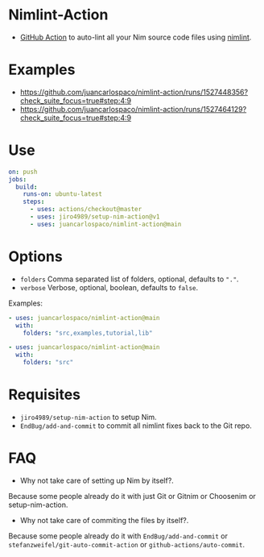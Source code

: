 # Nimlint-Action

- [GitHub Action](https://github.com/features/actions) to auto-lint all your Nim source code files using [nimlint](https://github.com/nim-compiler-dev/nimlint).


# Examples

- https://github.com/juancarlospaco/nimlint-action/runs/1527448356?check_suite_focus=true#step:4:9
- https://github.com/juancarlospaco/nimlint-action/runs/1527464129?check_suite_focus=true#step:4:9


# Use

```yaml
on: push
jobs:
  build:
    runs-on: ubuntu-latest
    steps:
      - uses: actions/checkout@master
      - uses: jiro4989/setup-nim-action@v1
      - uses: juancarlospaco/nimlint-action@main
```


# Options

- `folders` Comma separated list of folders, optional, defaults to `"."`.
- `verbose` Verbose, optional, boolean, defaults to `false`.


Examples:

```yml
- uses: juancarlospaco/nimlint-action@main
  with:
    folders: "src,examples,tutorial,lib"
```


```yml
- uses: juancarlospaco/nimlint-action@main
  with:
    folders: "src"
```


# Requisites

- `jiro4989/setup-nim-action` to setup Nim.
- `EndBug/add-and-commit` to commit all nimlint fixes back to the Git repo.


# FAQ

- Why not take care of setting up Nim by itself?.

Because some people already do it with just Git or Gitnim or Choosenim or setup-nim-action.

- Why not take care of commiting the files by itself?.

Because some people already do it with `EndBug/add-and-commit` or `stefanzweifel/git-auto-commit-action` or `github-actions/auto-commit`.
